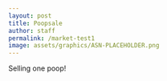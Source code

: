 ```yaml
---
layout: post
title: Poopsale
author: staff	
permalink: /market-test1
image: assets/graphics/ASN-PLACEHOLDER.png
---
```


Selling one poop! 
